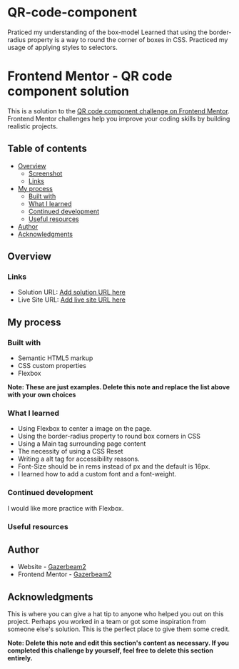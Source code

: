 # QR-code-component

Praticed my understanding of the box-model
Learned that using the border-radius property is a way to round the corner of boxes in CSS.
Practiced my usage of applying styles to selectors.

# Frontend Mentor - QR code component solution

This is a solution to the [QR code component challenge on Frontend Mentor](https://www.frontendmentor.io/challenges/qr-code-component-iux_sIO_H). Frontend Mentor challenges help you improve your coding skills by building realistic projects.

## Table of contents

- [Overview](#overview)
  - [Screenshot](#screenshot)
  - [Links](#links)
- [My process](#my-process)
  - [Built with](#built-with)
  - [What I learned](#what-i-learned)
  - [Continued development](#continued-development)
  - [Useful resources](#useful-resources)
- [Author](#author)
- [Acknowledgments](#acknowledgments)

## Overview

### Links

- Solution URL: [Add solution URL here](https://your-solution-url.com)
- Live Site URL: [Add live site URL here](https://your-live-site-url.com)

## My process

### Built with

- Semantic HTML5 markup
- CSS custom properties
- Flexbox

**Note: These are just examples. Delete this note and replace the list above with your own choices**

### What I learned

- Using Flexbox to center a image on the page.
- Using the border-radius property to round box corners in CSS
- Using a Main tag surrounding page content
- The necessity of using a CSS Reset
- Writing a alt tag for accessibility reasons.
- Font-Size should be in rems instead of px and the default is 16px.
- I learned how to add a custom font and a font-weight.



### Continued development

I would like more practice with Flexbox.

### Useful resources

## Author

- Website - [Gazerbeam2](https://www.your-site.com)
- Frontend Mentor - [Gazerbeam2](https://www.frontendmentor.io/profile/Gazerbeam2)

## Acknowledgments

This is where you can give a hat tip to anyone who helped you out on this project. Perhaps you worked in a team or got some inspiration from someone else's solution. This is the perfect place to give them some credit.

**Note: Delete this note and edit this section's content as necessary. If you completed this challenge by yourself, feel free to delete this section entirely.**
